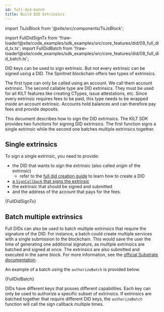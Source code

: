 ```yaml
---
id: full-did-batch
title: Build DID Extrinsics
---
```


import TsJsBlock from '@site/src/components/TsJsBlock';

import FullDidSignTx from '!!raw-loader!@site/code_examples/sdk_examples/src/core_features/did/09_full_did_tx.ts';
import FullDidBatch from '!!raw-loader!@site/code_examples/sdk_examples/src/core_features/did/08_full_did_batch.ts';

DID keys can be used to sign extrinsic.
But not every extrinsic can be signed using a DID.
The Spiritnet blockchain offers two types of extrinsics.

The first type can only be called using an account.
We call them account extrinsic.
The second callable type are DID extrinsics.
They must be used for all KILT features like creating CTypes, issue attestations, etc.
Since every extrinsic requires fees to be paid, this type needs to be wrapped inside an account extrinsic.
Accounts hold balances and can therefore pay fees and provide deposits.

This document describes how to sign the DID extrinsics.
The KILT SDK provides two functions for signing DID extrinsics.
The first function signs a single extrinsic while the second one batches multiple extrinsics together.

## Single extrinsics

To sign a single extrinsic, you need to provide:

* the DID that wants to sign the extrinsic (also called *origin* of the extrinsic)
  * refer to the [full did creation guide](02_full_did_creation.md) to learn how to create a DID
* [a `SignCallback` that signs the extrinsic](../07_signCallback.md)
* the extrinsic that should be signed and submitted
* and the address of the account that pays for the fees.

<TsJsBlock>
  {FullDidSignTx}
</TsJsBlock>


## Batch multiple extrinsics

Full DIDs can also be used to batch multiple extrinsics that require the signature of the DID.
For instance, a batch could create multiple services with a single submission to the blockchain.
This would save the user the time of generating one additional signature, as multiple extrinsics are batched and signed at once.
The extrinsics are also submitted and executed in the same block.
For more information, see the [official Substrate documentation](https://paritytech.github.io/substrate/master/pallet_utility/pallet/struct.Pallet.html).

An example of a batch using the `authorizeBatch` is provided below.

<TsJsBlock>
  {FullDidBatch}
</TsJsBlock>

DIDs have different keys that posses different capabilities.
Each key can only be used to authorize a specific subset of extrinsics.
If extrinsics are batched together that require different DID keys, the `authorizeBatch` function will call the sign callback multiple times.
